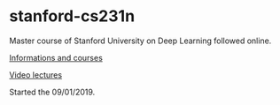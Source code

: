 # stanford-cs231n

Master course of Stanford University on Deep Learning followed online.

[Informations and courses](http://cs231n.github.io)

[Video lectures](https://www.youtube.com/playlist?list=PLg3zN84HspYm31YWtcb0192bQmQENiM8W)

Started the 09/01/2019.
